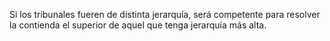 Si los tribunales fueren de distinta jerarquía, será competente para resolver la contienda el superior de aquel que tenga jerarquía más alta.